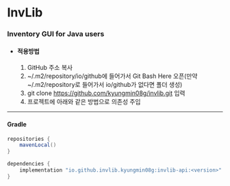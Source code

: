 # InvLib

### Inventory GUI for Java users

* #### 적용방법
  1. GitHub 주소 복사
  2. ~/.m2/repository/io/github에 들어가서 Git Bash Here 오픈(만약 ~/.m2/repository로 들어가서 io/github가 없다면 폴더 생성)
  3. git clone https://github.com/kyungmin08g/invlib.git 입력
  4. 프로젝트에 아래와 같은 방법으로 의존성 주입

---

#### Gradle

```java
repositories {
    mavenLocal()
}
```

```java
dependencies {
    implementation "io.github.invlib.kyungmin08g:invlib-api:<version>"
}
```
